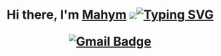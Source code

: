 <h1 align="center">Hi there, I'm <a href="https://www.instagram.com/seyidova_life/" target="_blank">Mahym</a> 
<img src="https://github.com/blackcater/blackcater/r<a href="mailto:adieujw@gmail.com"><img

[![Typing SVG](https://readme-typing-svg.herokuapp.com?color=%2336BCF7&lines=Computer+Security+Specialist)](https://git.io/typing-svg)



                                                                                         
<a href="mailto:seyidovamahym@gmail.com"><img src="https://camo.githubusercontent.com/90af8431cf18df8809777b33254b7bb7e410a1371c04f4543f3e7ed20b2dbfa6/68747470733a2f2f696d672e736869656c64732e696f2f62616467652f2d476d61696c2d6431343833363f7374796c653d666c6174266c6f676f3d476d61696c266c6f676f436f6c6f723d7768697465266c696e6b3d6d61696c746f3a61646965756a7740676d61696c2e636f6d" alt="Gmail Badge" data-canonical-src="https://img.shields.io/badge/-Gmail-d14836?style=flat&amp;logo=Gmail&amp;logoColor=white&amp;link=mailto:adieujw@gmail.com" style="max-width: 100%;"></a>
